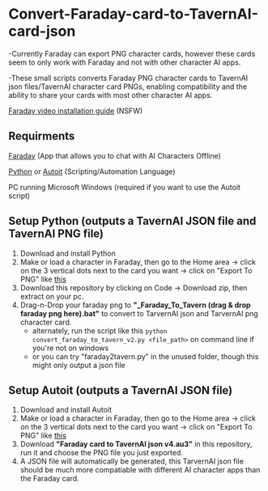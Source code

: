 # Convert-Faraday-card-to-TavernAI-card-json
-Currently Faraday can export PNG character cards, however these cards seem to only work with Faraday and not with other character AI apps.

-These small scripts converts Faraday PNG character cards to TavernAI json files/TavernAI character card PNGs, enabling compatibility and the ability to share your cards with most other character AI apps.

[Faraday video installation guide](https://www.youtube.com/watch?v=i_vM8T-oXSw) (NSFW)

## Requirments

[Faraday](https://faraday.dev/) (App that allows you to chat with AI Characters Offline)

[Python](https://www.python.org/) or [Autoit](https://www.autoitscript.com/cgi-bin/getfile.pl?autoit3/autoit-v3-setup.zip) (Scripting/Automation Language)

PC running Microsoft Windows (required if you want to use the Autoit script)

## Setup Python (outputs a TavernAI JSON file and TavernAI PNG file)

1) Download and install Python
2) Make or load a character in Faraday, then go to the Home area -> click on the 3 vertical dots next to the card you want -> click on "Export To PNG" like [this](https://files.catbox.moe/i7zusw.png)
3) Download this repository by clicking on Code -> Download zip, then extract on your pc.
4) Drag-n-Drop your faraday png to **"_Faraday_To_Tavern (drag & drop faraday png here).bat"** to convert to TarvernAI json and TarvernAI png character card.
   - alternately, run the script like this `python convert_faraday_to_tavern_v2.py <file_path>` on command line if you're not on windows
   - or you can try "faraday2tavern.py" in the unused folder, though this might only output a json file


## Setup Autoit (outputs a TavernAI JSON file)

1) Download and install Autoit
2) Make or load a character in Faraday, then go to the Home area -> click on the 3 vertical dots next to the card you want -> click on "Export To PNG" like [this](https://files.catbox.moe/i7zusw.png) 
3) Download **"Faraday card to TavernAI json v4.au3"** in this repository, run it and choose the PNG file you just exported.
4) A JSON file will automatically be generated, this TarvernAI json file should be much more compatiable with different AI character apps than the Faraday card.
